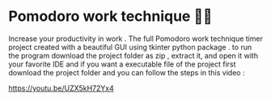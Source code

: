 # Pomodoro work technique 🍅🍅

Increase your productivity in work . The full Pomodoro work technique timer project  created with a beautiful GUI using tkinter python package .
to run the program download the project folder as zip , extract it, and open it with your favorite IDE and if you want a executable file of the project first download the project folder and you can  follow the steps in this video :

https://youtu.be/UZX5kH72Yx4 

